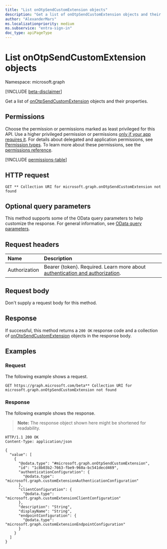 ```yaml
---
title: "List onOtpSendCustomExtension objects"
description: "Get a list of onOtpSendCustomExtension objects and their properties."
author: "AlexanderMars"
ms.localizationpriority: medium
ms.subservice: "entra-sign-in"
doc_type: apiPageType
---
```


# List onOtpSendCustomExtension objects

Namespace: microsoft.graph

[!INCLUDE [beta-disclaimer](../../includes/beta-disclaimer.md)]

Get a list of [onOtpSendCustomExtension](../resources/onotpsendcustomextension.md) objects and their properties.

## Permissions

Choose the permission or permissions marked as least privileged for this API. Use a higher privileged permission or permissions [only if your app requires it](/graph/permissions-overview#best-practices-for-using-microsoft-graph-permissions). For details about delegated and application permissions, see [Permission types](/graph/permissions-overview#permission-types). To learn more about these permissions, see the [permissions reference](/graph/permissions-reference).

<!-- {
  "blockType": "permissions",
  "name": "onotpsendcustomextensionhandler-list-customextension-permissions"
}
-->
[!INCLUDE [permissions-table](../includes/permissions/onotpsendcustomextensionhandler-list-customextension-permissions.md)]

## HTTP request

<!-- {
  "blockType": "ignored"
}
-->
``` http
GET ** Collection URI for microsoft.graph.onOtpSendCustomExtension not found
```

## Optional query parameters

This method supports some of the OData query parameters to help customize the response. For general information, see [OData query parameters](/graph/query-parameters).

## Request headers

|Name|Description|
|:---|:---|
|Authorization|Bearer {token}. Required. Learn more about [authentication and authorization](/graph/auth/auth-concepts).|

## Request body

Don't supply a request body for this method.

## Response

If successful, this method returns a `200 OK` response code and a collection of [onOtpSendCustomExtension](../resources/onotpsendcustomextension.md) objects in the response body.

## Examples

### Request

The following example shows a request.
<!-- {
  "blockType": "request",
  "name": "list_onotpsendcustomextension"
}
-->
``` http
GET https://graph.microsoft.com/beta** Collection URI for microsoft.graph.onOtpSendCustomExtension not found
```


### Response

The following example shows the response.
>**Note:** The response object shown here might be shortened for readability.
<!-- {
  "blockType": "response",
  "truncated": true,
  "@odata.type": "Collection(microsoft.graph.onOtpSendCustomExtension)"
}
-->
``` http
HTTP/1.1 200 OK
Content-Type: application/json

{
  "value": [
    {
      "@odata.type": "#microsoft.graph.onOtpSendCustomExtension",
      "id": "1c8b03b2-7663-fbe9-960a-bc541decd469",
      "authenticationConfiguration": {
        "@odata.type": "microsoft.graph.customExtensionAuthenticationConfiguration"
      },
      "clientConfiguration": {
        "@odata.type": "microsoft.graph.customExtensionClientConfiguration"
      },
      "description": "String",
      "displayName": "String",
      "endpointConfiguration": {
        "@odata.type": "microsoft.graph.customExtensionEndpointConfiguration"
      }
    }
  ]
}
```

